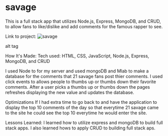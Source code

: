 # savage
This is a full stack app that utilizes Node.js, Express, MongoDB, and CRUD, to allow fans to like/dislike and add comments for the famous rapper to see.

Link to project: ![savage](https://user-images.githubusercontent.com/36242561/37063946-339e3534-2169-11e8-84d4-6155664de84f.PNG)

alt tag

How It's Made:
Tech used: HTML, CSS, JavaScript, Node.js, Express, MongoDB, and CRUD

I used Node to for my server and used mongoDB and Mlab to make a database for the comments that 21 savage fans post thier comments. I used click events to allows people to thumbs up or thumbs down their favorite comments. After a user picks a thumbs up or thumbs down the pages refreshes displaying the new value and updates the database. 

Optimizations
If I had extra time to go back to and have the application to display the top 10 comments of the day so that everytime 21 savage came to the site he could see the top 10 everytime he would enter the site. 

Lessons Learned:
I learned how to utilize express and mongoDB to build full stack apps. I also learned hows to apply CRUD to building full stack aps. 
